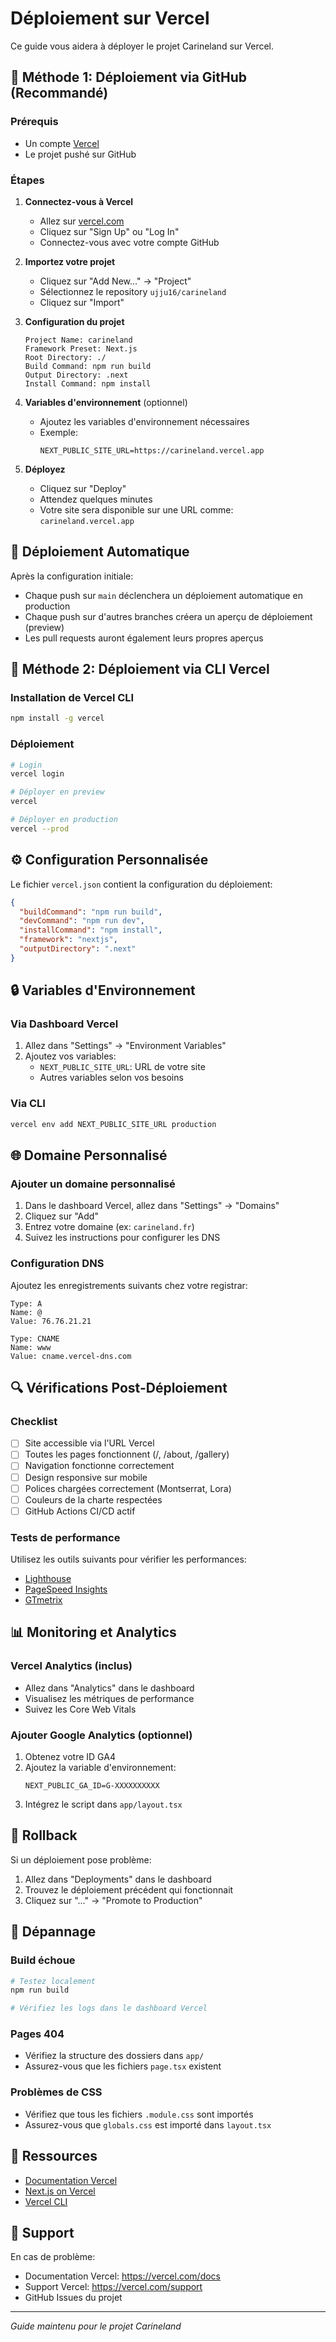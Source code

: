 # Déploiement sur Vercel

Ce guide vous aidera à déployer le projet Carineland sur Vercel.

## 🚀 Méthode 1: Déploiement via GitHub (Recommandé)

### Prérequis
- Un compte [Vercel](https://vercel.com)
- Le projet pushé sur GitHub

### Étapes

1. **Connectez-vous à Vercel**
   - Allez sur [vercel.com](https://vercel.com)
   - Cliquez sur "Sign Up" ou "Log In"
   - Connectez-vous avec votre compte GitHub

2. **Importez votre projet**
   - Cliquez sur "Add New..." → "Project"
   - Sélectionnez le repository `ujju16/carineland`
   - Cliquez sur "Import"

3. **Configuration du projet**
   ```
   Project Name: carineland
   Framework Preset: Next.js
   Root Directory: ./
   Build Command: npm run build
   Output Directory: .next
   Install Command: npm install
   ```

4. **Variables d'environnement** (optionnel)
   - Ajoutez les variables d'environnement nécessaires
   - Exemple:
     ```
     NEXT_PUBLIC_SITE_URL=https://carineland.vercel.app
     ```

5. **Déployez**
   - Cliquez sur "Deploy"
   - Attendez quelques minutes
   - Votre site sera disponible sur une URL comme: `carineland.vercel.app`

## 🔄 Déploiement Automatique

Après la configuration initiale:
- Chaque push sur `main` déclenchera un déploiement automatique en production
- Chaque push sur d'autres branches créera un aperçu de déploiement (preview)
- Les pull requests auront également leurs propres aperçus

## 📱 Méthode 2: Déploiement via CLI Vercel

### Installation de Vercel CLI

```bash
npm install -g vercel
```

### Déploiement

```bash
# Login
vercel login

# Déployer en preview
vercel

# Déployer en production
vercel --prod
```

## ⚙️ Configuration Personnalisée

Le fichier `vercel.json` contient la configuration du déploiement:

```json
{
  "buildCommand": "npm run build",
  "devCommand": "npm run dev",
  "installCommand": "npm install",
  "framework": "nextjs",
  "outputDirectory": ".next"
}
```

## 🔒 Variables d'Environnement

### Via Dashboard Vercel
1. Allez dans "Settings" → "Environment Variables"
2. Ajoutez vos variables:
   - `NEXT_PUBLIC_SITE_URL`: URL de votre site
   - Autres variables selon vos besoins

### Via CLI
```bash
vercel env add NEXT_PUBLIC_SITE_URL production
```

## 🌐 Domaine Personnalisé

### Ajouter un domaine personnalisé

1. Dans le dashboard Vercel, allez dans "Settings" → "Domains"
2. Cliquez sur "Add"
3. Entrez votre domaine (ex: `carineland.fr`)
4. Suivez les instructions pour configurer les DNS

### Configuration DNS
Ajoutez les enregistrements suivants chez votre registrar:

```
Type: A
Name: @
Value: 76.76.21.21

Type: CNAME
Name: www
Value: cname.vercel-dns.com
```

## 🔍 Vérifications Post-Déploiement

### Checklist
- [ ] Site accessible via l'URL Vercel
- [ ] Toutes les pages fonctionnent (/, /about, /gallery)
- [ ] Navigation fonctionne correctement
- [ ] Design responsive sur mobile
- [ ] Polices chargées correctement (Montserrat, Lora)
- [ ] Couleurs de la charte respectées
- [ ] GitHub Actions CI/CD actif

### Tests de performance
Utilisez les outils suivants pour vérifier les performances:
- [Lighthouse](https://developers.google.com/web/tools/lighthouse)
- [PageSpeed Insights](https://pagespeed.web.dev/)
- [GTmetrix](https://gtmetrix.com/)

## 📊 Monitoring et Analytics

### Vercel Analytics (inclus)
- Allez dans "Analytics" dans le dashboard
- Visualisez les métriques de performance
- Suivez les Core Web Vitals

### Ajouter Google Analytics (optionnel)
1. Obtenez votre ID GA4
2. Ajoutez la variable d'environnement:
   ```
   NEXT_PUBLIC_GA_ID=G-XXXXXXXXXX
   ```
3. Intégrez le script dans `app/layout.tsx`

## 🔄 Rollback

Si un déploiement pose problème:
1. Allez dans "Deployments" dans le dashboard
2. Trouvez le déploiement précédent qui fonctionnait
3. Cliquez sur "..." → "Promote to Production"

## 🐛 Dépannage

### Build échoue
```bash
# Testez localement
npm run build

# Vérifiez les logs dans le dashboard Vercel
```

### Pages 404
- Vérifiez la structure des dossiers dans `app/`
- Assurez-vous que les fichiers `page.tsx` existent

### Problèmes de CSS
- Vérifiez que tous les fichiers `.module.css` sont importés
- Assurez-vous que `globals.css` est importé dans `layout.tsx`

## 🔗 Ressources

- [Documentation Vercel](https://vercel.com/docs)
- [Next.js on Vercel](https://vercel.com/docs/frameworks/nextjs)
- [Vercel CLI](https://vercel.com/docs/cli)

## 📧 Support

En cas de problème:
- Documentation Vercel: https://vercel.com/docs
- Support Vercel: https://vercel.com/support
- GitHub Issues du projet

---

*Guide maintenu pour le projet Carineland*
